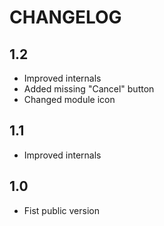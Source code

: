 CHANGELOG
=========

1.2
---

 * Improved internals
 * Added missing "Cancel" button
 * Changed module icon

1.1
---

 * Improved internals

1.0
---

 * Fist public version